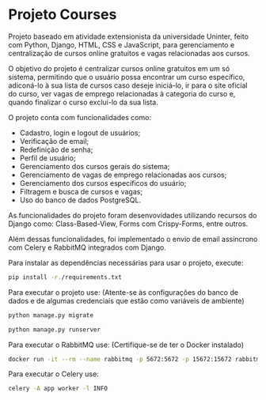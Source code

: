 # Projeto Courses
Projeto baseado em atividade extensionista da universidade Uninter, feito com Python, Django, HTML, CSS e JavaScript, para gerenciamento e centralização de cursos online gratuitos e vagas relacionadas aos cursos.

O objetivo do projeto é centralizar cursos online gratuitos em um só sistema, permitindo que o usuário possa encontrar um curso específico, adiconá-lo à sua lista de cursos caso deseje iniciá-lo, ir para o site oficial do curso, ver vagas de emprego relacionadas à categoria do curso e, quando finalizar o curso excluí-lo da sua lista.  

O projeto conta com funcionalidades como: 
  - Cadastro, login e logout de usuários;
  - Verificação de email;
  - Redefinição de senha;
  - Perfil de usuário;
  - Gerenciamento dos cursos gerais do sistema;
  - Gerenciamento de vagas de emprego relacionadas aos cursos;
  - Gerenciamento dos cursos específicos do usuário;
  - Filtragem e busca de cursos e vagas;
  - Uso do banco de dados PostgreSQL.

As funcionalidades do projeto foram desenvovidades utilizando recursos do Django como: Class-Based-View, Forms com Crispy-Forms, entre outros.

Além dessas funcionalidades, foi implementado o envio de email assíncrono com Celery e RabbitMQ integrados com Django.

Para instalar as dependências necessárias para usar o projeto, execute:

```bash
pip install -r./requirements.txt
```

Para executar o projeto use: 
(Atente-se às configurações do banco de dados e de algumas credenciais que estão como variáveis de ambiente)

```bash
python manage.py migrate

python manage.py runserver
```

Para executar o RabbitMQ use: 
(Certifique-se de ter o Docker instalado)

```bash
docker run -it --rm --name rabbitmq -p 5672:5672 -p 15672:15672 rabbitmq:3.13-management
```

Para executar o Celery use: 

```bash
celery -A app worker -l INFO
```
